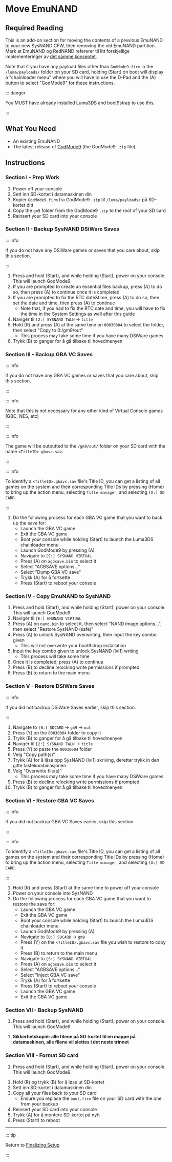 # Move EmuNAND

## Required Reading

This is an add-on section for moving the contents of a previous EmuNAND to your new SysNAND CFW, then removing the old EmuNAND partition. Merk at EmuNAND og RedNAND refererer til litt forskjellige implementeringer av [det samme konseptet](http://3dbrew.org/wiki/NAND_Redirection).

Note that if you have any payload files other than `GodMode9.firm` in the `/luma/payloads/` folder on your SD card, holding (Start) on boot will display a "chainloader menu" where you will have to use the D-Pad and the (A) button to select "GodMode9" for these instructions.

::: danger

You MUST have already installed Luma3DS and boot9strap to use this.

:::

## What You Need

- An existing EmuNAND
- The latest release of [GodMode9](https://github.com/d0k3/GodMode9/releases/latest) (the GodMode9 `.zip` file)

## Instructions

### Section I - Prep Work

1. Power off your console
2. Sett inn SD-kortet i datamaskinen din
3. Kopier `GodMode9.firm` fra GodMode9 `.zip` til `/luma/payloads/` på SD-kortet ditt
4. Copy the `gm9` folder from the GodMode9 `.zip` to the root of your SD card
5. Reinsert your SD card into your console

### Section II - Backup SysNAND DSiWare Saves

::: info

If you do not have any DSiWare games or saves that you care about, skip this section.

:::

1. Press and hold (Start), and while holding (Start), power on your console. This will launch GodMode9
2. If you are prompted to create an essential files backup, press (A) to do so, then press (A) to continue once it is completed
3. If you are prompted to fix the RTC date&time, press (A) to do so, then set the date and time, then press (A) to continue
    - Note that, if you had to fix the RTC date and time, you will have to fix the time in the System Settings as well after this guide
4. Navigér til `[2:] SYSNAND TWLN` -> `title`
5. Hold (R) and press (A) at the same time on `00030004` to select the folder, then select "Copy to 0:/gm9/out"
    - This process may take some time if you have many DSiWare games
6. Trykk (B) to ganger for å gå tilbake til hovedmenyen

### Section III - Backup GBA VC Saves

::: info

If you do not have any GBA VC games or saves that you care about, skip this section.

:::

::: info

Note that this is not necessary for any other kind of Virtual Console games (GBC, NES, etc)

:::

::: info

The game will be outputted to the `/gm9/out/` folder on your SD card with the name `<TitleID>.gbavc.sav`.

:::

::: info

To identify a `<TitleID>.gbavc.sav` file's Title ID, you can get a listing of all games on the system and their corresponding Title IDs by pressing (Home) to bring up the action menu, selecting `Title manager`, and selecting `[A:] SD CARD`.

:::

1. Do the following process for each GBA VC game that you want to back up the save for:
    - Launch the GBA VC game
    - Exit the GBA VC game
    - Boot your console while holding (Start) to launch the Luma3DS chainloader menu
    - Launch GodMode9 by pressing (A)
    - Navigate to `[S:] SYSNAND VIRTUAL`
    - Press (A) on `agbsave.bin` to select it
    - Select "AGBSAVE options..."
    - Select "Dump GBA VC save"
    - Trykk (A) for å fortsette
    - Press (Start) to reboot your console

### Section IV - Copy EmuNAND to SysNAND

1. Press and hold (Start), and while holding (Start), power on your console. This will launch GodMode9
2. Navigér til `[E:] EMUNAND VIRTUAL`
3. Press (A) on `nand.bin` to select it, then select "NAND image options...", then select "Restore SysNAND (safe)"
4. Press (A) to unlock SysNAND overwriting, then input the key combo given
    - This will not overwrite your boot9strap installation
5. Input the key combo given to unlock SysNAND (lvl1) writing
    - This process will take some time
6. Once it is completed, press (A) to continue
7. Press (B) to decline relocking write permissions if prompted
8. Press (B) to return to the main menu

### Section V - Restore DSiWare Saves

::: info

If you did not backup DSiWare Saves earlier, skip this section.

:::

1. Navigate to `[0:] SDCARD` -> `gm9` -> `out`
2. Press (Y) on the `00030004` folder to copy it
3. Trykk (B) to ganger for å gå tilbake til hovedmenyen
4. Navigér til `[2:] SYSNAND TWLN` -> `title`
5. Press (Y) to paste the `00030004` folder
6. Velg "Copy path(s)"
7. Trykk (A) for å låse opp SysNAND (lvl1) skriving, deretter trykk in den gitte tastekombinasjonen
8. Velg "Overwrite file(s)"
    - This process may take some time if you have many DSiWare games
9. Press (B) to decline relocking write permissions if prompted
10. Trykk (B) to ganger for å gå tilbake til hovedmenyen

### Section VI - Restore GBA VC Saves

::: info

If you did not backup GBA VC Saves earlier, skip this section.

:::

::: info

To identify a `<TitleID>.gbavc.sav` file's Title ID, you can get a listing of all games on the system and their corresponding Title IDs by pressing (Home) to bring up the action menu, selecting `Title manager`, and selecting `[A:] SD CARD`.

:::

1. Hold (R) and press (Start) at the same time to power off your console
2. Power on your console into SysNAND
3. Do the following process for each GBA VC game that you want to restore the save for:
    - Launch the GBA VC game
    - Exit the GBA VC game
    - Boot your console while holding (Start) to launch the Luma3DS chainloader menu
    - Launch GodMode9 by pressing (A)
    - Navigate to `[0:] SDCARD` -> `gm9`
    - Press (Y) on the `<TitleID>.gbavc.sav` file you wish to restore to copy it
    - Press (B) to return to the main menu
    - Navigate to `[S:] SYSNAND VIRTUAL`
    - Press (A) on `agbsave.bin` to select it
    - Select "AGBSAVE options..."
    - Select "Inject GBA VC save"
    - Trykk (A) for å fortsette
    - Press (Start) to reboot your console
    - Launch the GBA VC game
    - Exit the GBA VC game

### Section VII - Backup SysNAND

1. Press and hold (Start), and while holding (Start), power on your console. This will launch GodMode9

<!--@include: ./_include/nand-backup.md -->

1. **Sikkerhetskopiér alle filene på SD-kortet til en mappe på datamaskinen, alle filene vil slettes i det neste trinnet**

### Section VIII - Format SD card

1. Press and hold (Start), and while holding (Start), power on your console. This will launch GodMode9

<!--@include: ./_include/format-sd-gm9.md -->

1. Hold (R) og trykk (B) for å løse ut SD-kortet
2. Sett inn SD-kortet i datamaskinen din
3. Copy all your files back to your SD card
    - Ensure you replace the `boot.firm` file on your SD card with the one from your backup
4. Reinsert your SD card into your console
5. Trykk (A) for å montere SD-kortet på nytt
6. Press (Start) to reboot

___

::: tip

Return to [Finalizing Setup](finalizing-setup)

:::
